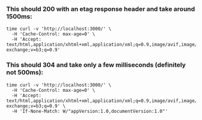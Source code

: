 ### This should 200 with an etag response header and take around 1500ms:

```
time curl -v 'http://localhost:3000/' \
  -H 'Cache-Control: max-age=0' \
  -H 'Accept: text/html,application/xhtml+xml,application/xml;q=0.9,image/avif,image/webp,image/apng,*/*;q=0.8,application/signed-exchange;v=b3;q=0.9'
```

### This should 304 and take only a few milliseconds (definitely not 500ms):

```
time curl -v 'http://localhost:3000/' \
  -H 'Cache-Control: max-age=0' \
  -H 'Accept: text/html,application/xhtml+xml,application/xml;q=0.9,image/avif,image/webp,image/apng,*/*;q=0.8,application/signed-exchange;v=b3;q=0.9' \
  -H 'If-None-Match: W/"appVersion:1.0,documentVersion:1.0"'
```
